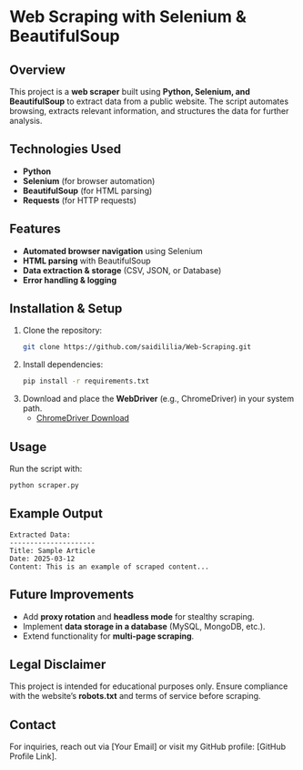 # Web Scraping with Selenium & BeautifulSoup

## Overview
This project is a **web scraper** built using **Python, Selenium, and BeautifulSoup** to extract data from a public website. The script automates browsing, extracts relevant information, and structures the data for further analysis.

## Technologies Used
- **Python**
- **Selenium** (for browser automation)
- **BeautifulSoup** (for HTML parsing)
- **Requests** (for HTTP requests)

## Features
- **Automated browser navigation** using Selenium
- **HTML parsing** with BeautifulSoup
- **Data extraction & storage** (CSV, JSON, or Database)
- **Error handling & logging**

## Installation & Setup
1. Clone the repository:
   ```sh
   git clone https://github.com/saidililia/Web-Scraping.git
   ```
2. Install dependencies:
   ```sh
   pip install -r requirements.txt
   ```
3. Download and place the **WebDriver** (e.g., ChromeDriver) in your system path. 
   - [ChromeDriver Download](https://chromedriver.chromium.org/downloads)
   
## Usage
Run the script with:
```sh
python scraper.py
```

## Example Output
```
Extracted Data:
---------------------
Title: Sample Article
Date: 2025-03-12
Content: This is an example of scraped content...
```

## Future Improvements
- Add **proxy rotation** and **headless mode** for stealthy scraping.
- Implement **data storage in a database** (MySQL, MongoDB, etc.).
- Extend functionality for **multi-page scraping**.

## Legal Disclaimer
This project is intended for educational purposes only. Ensure compliance with the website’s **robots.txt** and terms of service before scraping.

## Contact
For inquiries, reach out via [Your Email] or visit my GitHub profile: [GitHub Profile Link].
